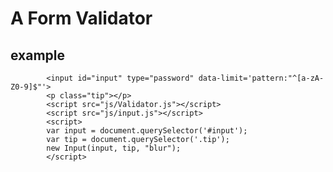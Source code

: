 # A Form Validator 

## example 
			<input id="input" type="password" data-limit='pattern:"^[a-zA-Z0-9]$"'>
			<p class="tip"></p>
			<script src="js/Validator.js"></script>
			<script src="js/input.js"></script>
			<script>
			var input = document.querySelector('#input');
			var tip = document.querySelector('.tip');
			new Input(input, tip, "blur");
			</script>